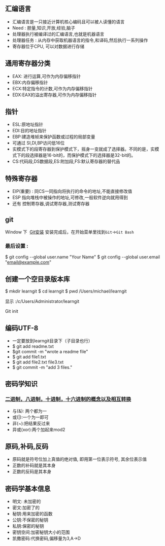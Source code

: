 ## 汇编语言
- 汇编语言是一只接近计算机核心编码且可以被人读懂的语言
- Need : 胆量,知识,开放,经验,脑子
- 处理器执行被编译过的汇编语言,也就是机器语言
- 处理器任务 : 从内存中获取机器语言的指令,和译码,然后执行一系列操作
- 寄存器位于CPU, 可以对数据进行存储
## 通用寄存器分类
- EAX: 进行运算,可作为内存偏移指针
- EBX:内存偏移指针
- ECX:特定指令的计数,可作为内存偏移指针
- EDX:EAX的溢出寄存器,可作为内存偏移指针
## 指针
- ESL:原地址指针
- EDI:目的地址指针
- EBP:建造堆帧来保护函数或过程的局部变量
- 可通过 SI,DI,BP访问低16位
- 实模式下的段寄存器到保护模式下，摇身一变就成了选择器。不同的是，实模式下的段选择器是16-bit的，而保护模式下的选择器是32-bit的。
- CS:代码段,DS数据段,ES:附加段,FS:默认寄存器的替代品
## 特殊寄存器
- EIP(重要) : 同CS一同指向将执行的命令的地址,不能直接修改值
- ESP 指向堆栈中被操作的地址,可修改,一般软件逆向就用得到
- 还有 控制寄存器,调试寄存器,测试寄存器
## git
Window 下  [Git安装](https://git-for-windows.github.io)
安装完成后，在开始菜单里找到`Git`->`Git Bash`
### 最后设置 : 
  $ git config --global user.name "Your Name"
  $ git config --global user.email "email@example.com"
## 创建一个空目录版本库
  $ mkdir learngit     $ cd learngit     $ pwd
  /Users/michael/learngit
  
  显示 :/c/Users/Administrator/learngit
  
  Git init
## 编码UTF-8
- 一定要放到learngit目录下（子目录也行）
- $ git add readme.txt
- $git commit -m "wrote a readme file"
- $ git add file1.txt
- $ git add file2.txt file3.txt
- $ git commit -m "add 3 files."
## 密码学知识
### [二进制，八进制，十进制，十六进制的概念以及相互转换](http://www.360doc.com/content/17/0227/22/8067272_632545159.shtml)
- 与(&): 两个都为一
- 或(|):一个为一即可
- 非(~):把结果反过来
- 异或(xor):两个加起来mod2
## 原码,补码,反码
- 原码就是符号位加上真值的绝对值, 即用第一位表示符号, 其余位表示值
- 正数的补码就是其本身
- 正数的反码是其本身
## 密码学基本信息
- 明文: 未加密的
- 密文:加密了的
- 秘钥:用来加密的函数
- 公钥:不保密的秘钥
- 私钥:保密的秘钥
- 密钥空间:加密秘钥大小的范围
- 凯撒密码:代换密码,偏移量为3,A->D
